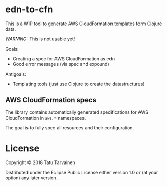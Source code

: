 # edn-to-cfn

This is a WIP tool to generate AWS CloudFormation templates form Clojure data.

*WARNING:* This is not usable yet!

Goals:

- Creating a spec for AWS CloudFormation as edn
- Good error messages (via spec and expound)

Antigoals:

- Templating tools (just use Clojure to create the datastructures)

## AWS CloudFormation specs

The library contains automatically generated specifications for AWS CloudFormation in
`aws.*` namespaces.

The goal is to fully spec all resources and their configuration.


# License

Copyright © 2018 Tatu Tarvainen

Distributed under the Eclipse Public License either version 1.0 or (at your option) any later version.